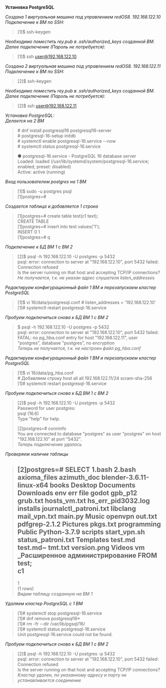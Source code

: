 **Установка PostgreSQL**  
  
*Создана 1 виртуальная машина под управлением redOS8. 192.168.122.10*  
*Подключение к ВМ по SSH:*  
> [1]\$ ssh-keygen  
  
*Необходимо поместить rey.pub в .ssh/authorized_keys созданной ВМ.*  
*Далее подключение (Пароль не потребуется):*  
> [1]\$ ssh user@192.168.122.10  
  
*Создана 2 виртуальная машина под управлением redOS8. 192.168.122.11*  
*Подключение к ВМ по SSH:*  
> [2]\$ ssh-keygen  
  
*Необходимо поместить rey.pub в .ssh/authorized_keys созданной ВМ.*  
*Далее подключение (Пароль не потребуется):*  
> [2]\$ ssh user@192.168.122.11  
  
*Установка PostgreSQL:*  
*Делается на 2 ВМ*  
> \# dnf install postgresql16 postgresql16-server  
> \# postgresql-16-setup initdb  
> \# systemctl enable postgresql-16.service --now  
> \# systemctl status postgresql-16.service  
>  
> ● postgresql-16.service - PostgreSQL 16 database server  
> Loaded: loaded (/usr/lib/systemd/system/postgresql-16.service; enabled; preset: disabled)  
> Active: active (running)  
>  
  
*Вход пользователем postgres на 1 ВМ*  
> [1]\$ sudo -u postgres psql  
> [1]postgres=\#  
  
*Создается таблица и добавляется 1 строка*  
> [1]postgres=\# create table test(c1 text);  
> CREATE TABLE  
> [1]postgres=\# insert into test values('1');  
> INSERT 0 1  
> [1]postgres=\# q  
  
*Подключение к БД ВМ 1 с ВМ 2*  
> [2]\$ psql -h 192.168.122.10 -U postgres -p 5432  
> psql: error: connection to server at "192.168.122.10", port 5432 failed: Connection refused  
> Is the server running on that host and accepting TCP/IP connections?  
> *Не получается, т.к. не указан адрес слушателя listen_addresses*  
  
*Редактируем конфигурационный файл 1 ВМ и перезапускаем кластер PostgreSQL*  
> [1]\$ vi 16/data/postgresql.conf \# listen_addresses = '192.168.122.10'  
> [1]\# systemctl restart postgresql-16.service  
  
*Пробуем подключиться снова к БД ВМ 1 с ВМ 2*  
> \$ psql -h 192.168.122.10 -U postgres -p 5432  
> psql: error: connection to server at "192.168.122.10", port 5432 failed: FATAL: no pg_hba.conf entry for host "192.168.122.11", user "postgres", database "postgres", no encryption  
> *Теперь не получается, т.к. не настроен файл pg_hba.conf*  
  
*Редактируем конфигурационный файл 1 ВМ и перезапускаем кластер PostgreSQL*  
> [1]\$ vi 16/data/pg_hba.conf  
> \# Добавляем строку host all all 192.168.122.11/24 scram-sha-256  
> [1]\# systemctl restart postgresql-16.service  
  
*Пробуем подключиться снова к БД ВМ 1 с ВМ 2*  
> [2]\$ psql -h 192.168.122.10 -U postgres -p 5432  
> Password for user postgres:  
> psql (16.6)  
> Type "help" for help.  
>  
> [2]postgres=\# conninfo  
> You are connected to database "postgres" as user "postgres" on host "192.168.122.10" at port "5432".  
> *Теперь подключение удалось*  
  
*Проверяем наличие таблицы*  
> [2]postgres=\# SELECT 1.bash 2.bash axioma_files azimuth_doc blender-3.6.11-linux-x64 books Desktop Documents Downloads env err file godot gpb_p12 grub.txt hosts_vm.txt hs_err_pid3032.log installs journalctl_patroni.txt libclang mail_vpn.txt main.py Music openvpn out.txt pdfgrep-2.1.2 Pictures pkgs.txt programming Public Python-3.7.9 scripts start_vpn.sh status_patroni.txt Templates test.md test.md~ tmt.txt version.png Videos vm _Расширенное администрирование FROM test;  
> c1  
> ----  
> 1  
> (1 rows)  
> *Видим таблицу созданную на ВМ 1*  
  
*Удаляем кластер PostgreSQL с 1 ВМ*  
> [1]\# systemctl stop postgresql-16.service  
> [1]\# dnf remove postgresql16*  
> [1]\# rm -fr --dir /var/lib/pgsql/16/  
> [1]\# systemctl status postgresql-16.service  
> Unit postgresql-16.service could not be found.  
  
*Пробуем подключиться снова к БД ВМ 1 с ВМ 2*  
> [2]\$ psql -h 192.168.122.10 -U postgres -p 5432  
> psql: error: connection to server at "192.168.122.10", port 5432 failed: Connection refused  
> Is the server running on that host and accepting TCP/IP connections?  
> *Кластер удален, по указанному адресу и порту не устанавливается соединение*  
  
